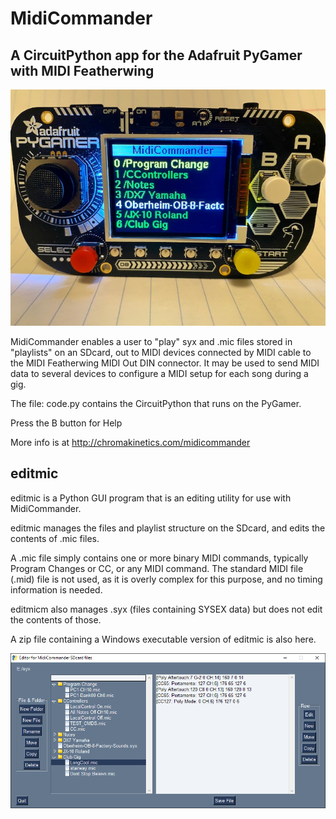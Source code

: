 # MidiCommander
## A CircuitPython app for the Adafruit PyGamer with MIDI Featherwing

![Midicommander on PyGamer](MidiCommander3.jpg)

MidiCommander enables a user to "play" syx and .mic files stored in "playlists" on an SDcard, out to MIDI devices connected by MIDI cable to the MIDI Featherwing MIDI Out DIN connector.
It may be used to send MIDI data to several devices to configure a MIDI setup for each song during a gig.

The file: code.py contains the CircuitPython that runs on the PyGamer.

Press the B button for Help

More info is at http://chromakinetics.com/midicommander

## editmic
editmic is a Python GUI program that is an editing utility for use with MidiCommander.

editmic manages the files and playlist structure on the SDcard, and edits the contents of .mic files.

A .mic file simply contains one or more binary MIDI commands, typically Program Changes or CC, or any MIDI command.
The standard MIDI file (.mid) file is not used, as it is overly complex for this purpose, and no timing information is needed.

editmicm also manages .syx (files containing SYSEX data) but does not edit the contents of those.

A zip file containing a Windows executable version of editmic is also here.

![editmic screenshot](editmic1.png)


